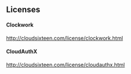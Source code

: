 Licenses
-------

#### Clockwork
http://cloudsixteen.com/license/clockwork.html

#### CloudAuthX
http://cloudsixteen.com/license/cloudauthx.html
